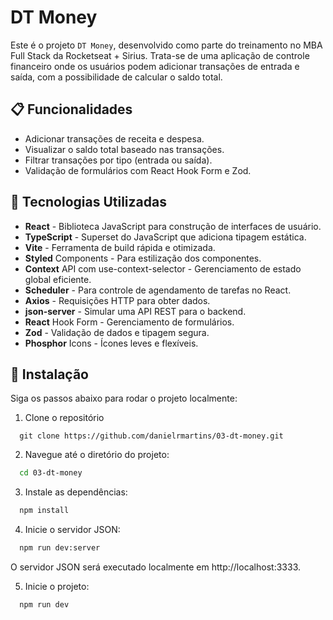 # DT Money

Este é o projeto `DT Money`, desenvolvido como parte do treinamento no MBA Full Stack da Rocketseat + Sirius. Trata-se de uma aplicação de controle financeiro onde os usuários podem adicionar transações de entrada e saída, com a possibilidade de calcular o saldo total.

## 📋 Funcionalidades

- Adicionar transações de receita e despesa.
- Visualizar o saldo total baseado nas transações.
- Filtrar transações por tipo (entrada ou saída).
- Validação de formulários com React Hook Form e Zod.

## 🚀 Tecnologias Utilizadas

- **React** - Biblioteca JavaScript para construção de interfaces de usuário.
- **TypeScript** - Superset do JavaScript que adiciona tipagem estática.
- **Vite** - Ferramenta de build rápida e otimizada.
- **Styled** Components - Para estilização dos componentes.
- **Context** API com use-context-selector - Gerenciamento de estado global eficiente.
- **Scheduler** - Para controle de agendamento de tarefas no React.
- **Axios** - Requisições HTTP para obter dados.
- **json-server** - Simular uma API REST para o backend.
- **React** Hook Form - Gerenciamento de formulários.
- **Zod** - Validação de dados e tipagem segura.
- **Phosphor** Icons - Ícones leves e flexíveis.

## 🔧 Instalação

Siga os passos abaixo para rodar o projeto localmente:

1. Clone o repositório

```
  git clone https://github.com/danielrmartins/03-dt-money.git
```

2. Navegue até o diretório do projeto:

```bash
  cd 03-dt-money
```

3. Instale as dependências:

```bash
  npm install
```

4. Inicie o servidor JSON:

```bash
  npm run dev:server
```

O servidor JSON será executado localmente em http://localhost:3333.

5. Inicie o projeto:

```bash
  npm run dev
```
